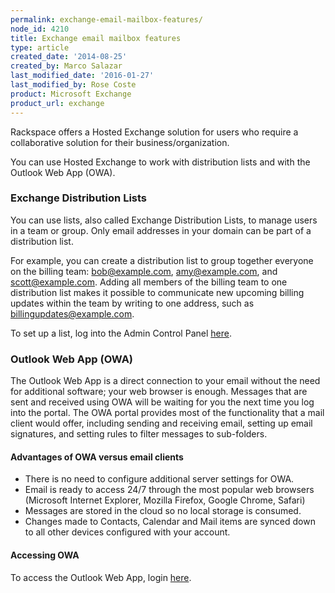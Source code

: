 ```yaml
---
permalink: exchange-email-mailbox-features/
node_id: 4210
title: Exchange email mailbox features
type: article
created_date: '2014-08-25'
created_by: Marco Salazar
last_modified_date: '2016-01-27'
last_modified_by: Rose Coste
product: Microsoft Exchange
product_url: exchange
---
```


Rackspace offers a Hosted Exchange solution for users who require a
collaborative solution for their business/organization.

You can use Hosted Exchange to work with distribution lists
and with the Outlook Web App (OWA).

### Exchange Distribution Lists

You can use lists, also called Exchange Distribution Lists, to manage users
in a team or group. Only email addresses in your domain can be
part of a distribution list.

For example, you can create a distribution list to group together everyone on
the billing team: bob@example.com, amy@example.com, and
scott@example.com. Adding all members of the billing team to one distribution
list makes it possible to communicate new upcoming billing updates
within the team by writing to one address, such as billingupdates@example.com.

To set up a list, log into the Admin Control Panel
[here](https://cp.rackspace.com/Exchange/Mail/Lists/).

### Outlook Web App (OWA)

The Outlook Web App is a direct connection to your email without the
need for additional software; your web browser is enough.
Messages that are sent and received using OWA will be
waiting for you the next time you log into the portal. The OWA portal
provides most of the functionality that a mail client would offer, including
sending and receiving email, setting up email signatures, and setting
rules to filter messages to sub-folders.

#### Advantages of OWA versus email clients

- There is no need to configure additional server settings for OWA.
- Email is ready to access 24/7 through the most popular web browsers
  (Microsoft Internet Explorer, Mozilla Firefox, Google
  Chrome, Safari)
- Messages are stored in the cloud so no local storage is consumed.
- Changes made to Contacts, Calendar and Mail items are synced down to
  all other devices configured with your account.

#### Accessing OWA

To access the Outlook Web App, login [here](https://apps.rackspace.com).
